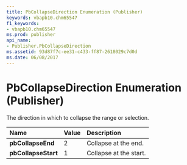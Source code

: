 ```yaml
---
title: PbCollapseDirection Enumeration (Publisher)
keywords: vbapb10.chm65547
f1_keywords:
- vbapb10.chm65547
ms.prod: publisher
api_name:
- Publisher.PbCollapseDirection
ms.assetid: 93d87f7c-ee31-c433-ff87-2618029c7d0d
ms.date: 06/08/2017
---
```



# PbCollapseDirection Enumeration (Publisher)

The direction in which to collapse the range or selection.



|**Name**|**Value**|**Description**|
|:-----|:-----|:-----|
| **pbCollapseEnd**|2|Collapse at the end.|
| **pbCollapseStart**|1|Collapse at the start.|

